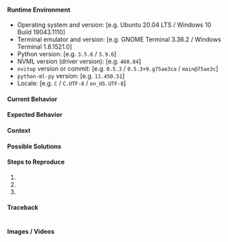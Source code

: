 <!--
  Thank you for contributing to nvitop by opening this issue.
  Please check through this list, so you can be as helpful as possible:

  1. Was this issue already reported? Please do a quick search.
  2. Maybe the problem is solved in the current master branch already?
     Simply clone nvitop's git repository and run `LOGLEVEL=DEBUG ./nvitop.py`
     to find out.
  3. Provide all the relevant information, as outlined in this template.
     Feel free to remove any sections you don't need.
-->

#### Runtime Environment

- Operating system and version: [e.g. Ubuntu 20.04 LTS / Windows 10 Build 19043.1110]
- Terminal emulator and version: [e.g. GNOME Terminal 3.36.2 / Windows Terminal 1.8.1521.0]
- Python version: [e.g. `3.5.6` / `3.9.6`]
- NVML version (driver version): [e.g. `460.84`]
- `nvitop` version or commit: [e.g. `0.5.3` / `0.5.3+9.g75ae3ca` / `main@75ae3c`]
- `python-ml-py` version: [e.g. `11.450.51`]
- Locale: [e.g. `C` / `C.UTF-8` / `en_US.UTF-8`]

#### Current Behavior



#### Expected Behavior



#### Context

<!-- How has this issue affected you? What are you trying to accomplish? -->


#### Possible Solutions

<!-- Please feel free to delete this section if you are not sure. -->


#### Steps to Reproduce

1.
2.
3.

#### Traceback

<!-- If nvitop crashes, paste the traceback in the quotes below. -->

```

```

#### Images / Videos  <!-- Only if relevant -->

<!-- Link or embed images and videos of screenshots, sketches etc. -->
